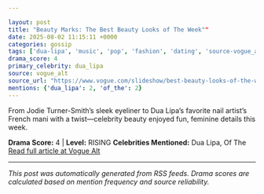 ```yaml
---

layout: post
title: "Beauty Marks: The Best Beauty Looks of The Week""
date: 2025-08-02 11:15:11 +0000
categories: gossip
tags: ['dua-lipa', 'music', 'pop', 'fashion', 'dating', 'source-vogue_alt', 'drama-rising']
drama_score: 4
primary_celebrity: dua_lipa
source: vogue_alt
source_url: "https://www.vogue.com/slideshow/best-beauty-looks-of-the-week-august-3""
mentions: {'dua_lipa': 2, 'of_the': 2}
---
```


From Jodie Turner-Smith’s sleek eyeliner to Dua Lipa’s favorite nail artist’s French mani with a twist—celebrity beauty enjoyed fun, feminine details this week.

**Drama Score:** 4 | **Level:** RISING **Celebrities Mentioned:** Dua Lipa, Of The [Read full article at Vogue Alt](https://www.vogue.com/slideshow/best-beauty-looks-of-the-week-august-3)

---

*This post was automatically generated from RSS feeds. Drama scores are calculated based on mention frequency and source reliability.*
